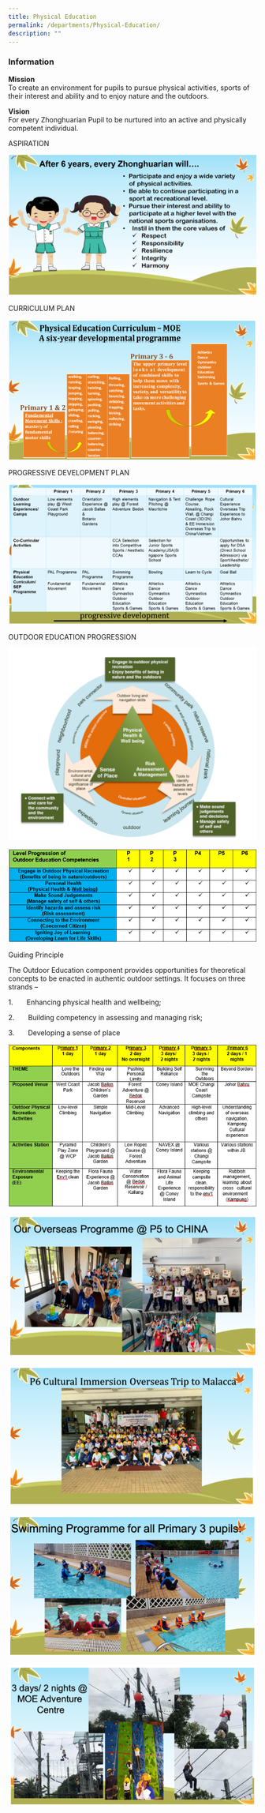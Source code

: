 ```yaml
---
title: Physical Education
permalink: /departments/Physical-Education/
description: ""
---
```

### **Information**
**Mission**
<br>To create an environment for pupils to pursue physical activities, sports of their interest and ability and to enjoy nature and the outdoors.

**Vision**
<br>For every Zhonghuarian Pupil to be nurtured into an active and physically competent individual. 


ASPIRATION

![](/images/PE-Pic%201.png)



CURRICULUM PLAN

![](/images/PE-Pic%202.png)

PROGRESSIVE DEVELOPMENT PLAN

![](/images/PE-Pic%203.png)

OUTDOOR EDUCATION PROGRESSION

![](/images/PE%20-%20Pic%204.png)

![](/images/PE-Pic%205.png)


Guiding Principle

The Outdoor Education component provides opportunities for theoretical concepts to be enacted in authentic outdoor settings. It focuses on three strands –

1.&nbsp;&nbsp;&nbsp;&nbsp;&nbsp;&nbsp; Enhancing physical health and wellbeing;

2.&nbsp;&nbsp;&nbsp;&nbsp;&nbsp;&nbsp; Building competency in assessing and managing risk;

3.&nbsp;&nbsp;&nbsp;&nbsp;&nbsp;&nbsp; Developing a sense of place

![](/images/PE-Pic%206.png)

![](/images/PE-Pic%207.png)

![](/images/PE-Pic%208.png)

![](/images/PE-Pic%209.png)

![](/images/PE-Pic%2010.png)